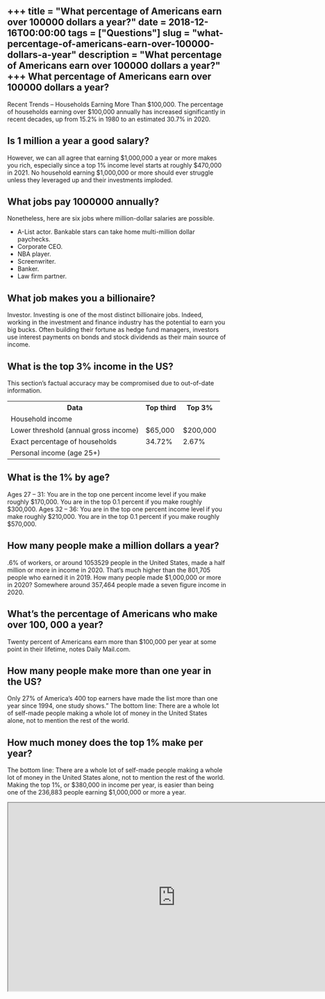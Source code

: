 +++
title = "What percentage of Americans earn over 100000 dollars a year?"
date = 2018-12-16T00:00:00
tags = ["Questions"]
slug = "what-percentage-of-americans-earn-over-100000-dollars-a-year"
description = "What percentage of Americans earn over 100000 dollars a year?"
+++
What percentage of Americans earn over 100000 dollars a year?
-------------------------------------------------------------

Recent Trends – Households Earning More Than $100,000. The percentage of households earning over $100,000 annually has increased significantly in recent decades, up from 15.2% in 1980 to an estimated 30.7% in 2020.

Is 1 million a year a good salary?
----------------------------------

However, we can all agree that earning $1,000,000 a year or more makes you rich, especially since a top 1% income level starts at roughly $470,000 in 2021. No household earning $1,000,000 or more should ever struggle unless they leveraged up and their investments imploded.

What jobs pay 1000000 annually?
-------------------------------

Nonetheless, here are six jobs where million-dollar salaries are possible.

- A-List actor. Bankable stars can take home multi-million dollar paychecks.
- Corporate CEO.
- NBA player.
- Screenwriter.
- Banker.
- Law firm partner.

What job makes you a billionaire?
---------------------------------

Investor. Investing is one of the most distinct billionaire jobs. Indeed, working in the investment and finance industry has the potential to earn you big bucks. Often building their fortune as hedge fund managers, investors use interest payments on bonds and stock dividends as their main source of income.

What is the top 3% income in the US?
------------------------------------

This section’s factual accuracy may be compromised due to out-of-date information.

<table><tr><th>Data</th><th>Top third</th><th>Top 3%</th></tr><tr><td>Household income</td></tr><tr><td>Lower threshold (annual gross income)</td><td>$65,000</td><td>$200,000</td></tr><tr><td>Exact percentage of households</td><td>34.72%</td><td>2.67%</td></tr><tr><td>Personal income (age 25+)</td></tr></table>

What is the 1% by age?
----------------------

Ages 27 – 31: You are in the top one percent income level if you make roughly $170,000. You are in the top 0.1 percent if you make roughly $300,000. Ages 32 – 36: You are in the top one percent income level if you make roughly $210,000. You are in the top 0.1 percent if you make roughly $570,000.

How many people make a million dollars a year?
----------------------------------------------

.6% of workers, or around 1053529 people in the United States, made a half million or more in income in 2020. That’s much higher than the 801,705 people who earned it in 2019. How many people made $1,000,000 or more in 2020? Somewhere around 357,464 people made a seven figure income in 2020.

What’s the percentage of Americans who make over 100, 000 a year?
-----------------------------------------------------------------

Twenty percent of Americans earn more than $100,000 per year at some point in their lifetime, notes Daily Mail.com.

How many people make more than one year in the US?
--------------------------------------------------

Only 27% of America’s 400 top earners have made the list more than one year since 1994, one study shows.” The bottom line: There are a whole lot of self-made people making a whole lot of money in the United States alone, not to mention the rest of the world.

How much money does the top 1% make per year?
---------------------------------------------

The bottom line: There are a whole lot of self-made people making a whole lot of money in the United States alone, not to mention the rest of the world. Making the top 1%, or $380,000 in income per year, is easier than being one of the 236,883 people earning $1,000,000 or more a year.

<iframe allow="accelerometer; autoplay; clipboard-write; encrypted-media; gyroscope; picture-in-picture" allowfullscreen="" class="__youtube_prefs__  epyt-is-override  no-lazyload" data-no-lazy="1" data-origheight="433" data-origwidth="770" data-skipgform_ajax_framebjll="" height="433" id="_ytid_26764" loading="lazy" src="https://www.youtube.com/embed/VX96I7PO8YU?enablejsapi=1&autoplay=0&cc_load_policy=0&cc_lang_pref=&iv_load_policy=1&loop=0&modestbranding=0&rel=1&fs=1&playsinline=0&autohide=2&theme=dark&color=red&controls=1&" title="YouTube player" width="770"></iframe>
